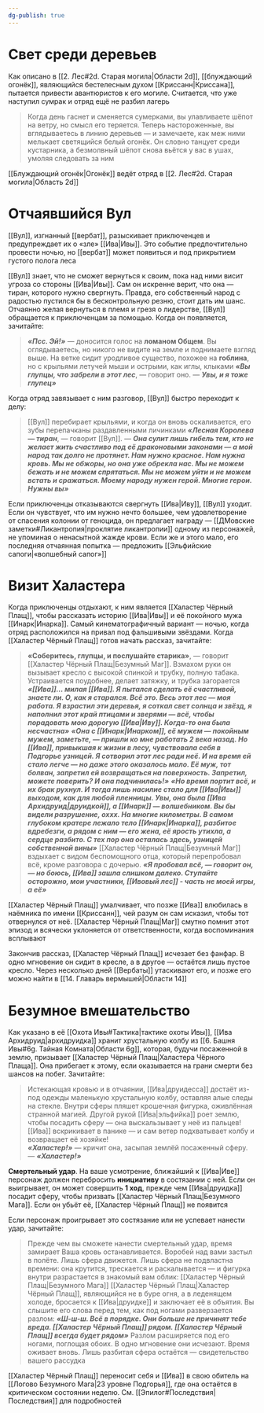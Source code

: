 ```yaml
---
dg-publish: true
---
```

# Свет среди деревьев

Как описано в [[2. Лес#2d. Старая могила|Области 2d]], [[блуждающий огонёк]], являющийся бестелесным духом [[Криссанн|Криссана]], пытается привести авантюристов к его могиле. Считается, что уже наступил сумрак и отряд ещё не разбил лагерь

>Когда день гаснет и сменяется сумерками, вы улавливаете шёпот на ветру, но смысл его теряется. Теперь настороженные, вы вглядываетесь в линию деревьев — и замечаете, как меж ними мелькает светящийся белый огонёк. Он словно танцует среди кустарника, а безмолвный шёпот снова вьётся у вас в ушах, умоляя следовать за ним

[[Блуждающий огонёк|Огонёк]] ведёт отряд в [[2. Лес#2d. Старая могила|Область 2d]]

# Отчаявшийся Вул

[[Вул]], изгнанный [[вербат]], разыскивает приключенцев и предупреждает их о «зле» [[Ива|Ивы]]. Это событие предпочтительно провести ночью, но [[вербат]] может появиться и под прикрытием густого полога леса

[[Вул]] знает, что не сможет вернуться к своим, пока над ними висит угроза со стороны [[Ива|Ивы]]. Сам он искренне верит, что она — тиран, которого нужно свергнуть. Правда, его собственный народ с радостью пустился бы в бесконтрольную резню, стоит дать им шанс. Отчаянно желая вернуться в племя и грезя о лидерстве, [[Вул]] обращается к приключенцам за помощью. Когда он появляется, зачитайте:

>***«Псс. Эй!»*** — доносится голос на **ломаном Общем**. Вы оглядываетесь, но никого не видите на земле и поднимаете взгляд выше. На ветке сидит уродливое существо, похожее на **гоблина**, но с крыльями летучей мыши и острыми, как иглы, клыками
>***«Вы глупцы, что забрели в этот лес***, — говорит оно. — ***Увы, и я тоже глупец»***

Когда отряд завязывает с ним разговор, [[Вул]] быстро переходит к делу:

>[[Вул]] перебирает крыльями, и когда он вновь оскаливается, его зубы перепачканы раздавленными личинками
>***«Лесная Королева — тиран***, — говорит [[Вул]]. — ***Она сулит лишь гибель тем, кто не желает жить счастливо под её драконовыми законами — а мой народ так долго не протянет. Нам нужно красное. Нам нужна кровь. Мы не обжоры, но она уже обрекла нас. Мы не можем бежать и не можем спрятаться. Мы не можем уйти и не можем встать и сражаться. Моему народу нужен герой. Многие герои. Нужны вы»***

Если приключенцы отказываются свергнуть [[Ива|Иву]], [[Вул]] уходит. Если он чувствует, что им нужно нечто большее, чем удовлетворение от спасения колонии от геноцида, он предлагает награду — [[ДМовские заметки#Ликантропия|проклятие ликантропии]] одному из персонажей, не упоминая о ненасытной жажде крови. Если же и этого мало, его последняя отчаянная попытка — предложить [[Эльфийские сапоги|«волшебный сапог»]]

# Визит Халастера

Когда приключенцы отдыхают, к ним является [[Халастер Чёрный Плащ]], чтобы рассказать историю [[Ива|Ивы]] и её покойного мужа [[Инарк|Инарка]]. Самый кинематографичный вариант — ночью, когда отряд расположился на привал под фальшивыми звёздами. Когда [[Халастер Чёрный Плащ]] готов начать рассказ, зачитайте:

>**«Соберитесь, глупцы, и послушайте старика»**, — говорит [[Халастер Чёрный Плащ|Безумный Маг]]. Взмахом руки он вызывает кресло с высокой спинкой и трубку, полную табака. Устраивается поудобнее, делает затяжку, и трубка загорается
>***«[[Ива]]… милая [[Ива]]. Я пытался сделать её счастливой, знаете ли. О, как я старался. Всё это. Весь этот лес — моя работа. Я взрастил эти деревья, я соткал свет солнца и звёзд, я наполнил этот край птицами и зверями — всё, чтобы порадовать мою дорогую [[Ива|Иву]]. Когда-то она была несчастна»*** 
>***«Она с [[Инарк|Инарком]], её мужем — покойным мужем, заметьте, — пришли ко мне работать 2 века назад. Но [[Ива]], привыкшая к жизни в лесу, чувствовала себя в Подгорье узницей. Я сотворил этот лес ради неё. И на время ей стало легче — но даже этого оказалось мало. Её муж, тот болван, запретил ей возвращаться на поверхность. Запретил, можете поверить? И она подчинилась!»***
>***«Но время портит всё, и их брак рухнул. И тогда лишь насилие стало для [[Ива|Ивы]] выходом, как для любой пленницы. Увы, она была [[Ива Архидруид|друидкой]], а [[Инарк]] — волшебником. Вы бы видели разрушение, оххх. На многие километры. В самом глубоком кратере лежало тело [[Инарк|Инарка]], разбитое вдребезги, а рядом с ним — его жена, её ярость утихла, а сердце разбито. С тех пор она осталась здесь, узницей собственной вины»***
>[[Халастер Чёрный Плащ|Безумный Маг]] вздыхает с видом беспомощного отца, который перепробовал всё, кроме разговора с дочерью. ***«Я пробовал всё, — говорит он, — но боюсь, [[Ива]] зашла слишком далеко. Ступайте осторожно, мои участники, [[Ивовый лес]] - часть не моей игры, а её»***

[[Халастер Чёрный Плащ]] умалчивает, что позже [[Ива]] влюбилась в наёмника по имени [[Криссанн]], чей разум он сам исказил, чтобы тот отвернулся от неё. [[Халастер Чёрный Плащ|Маг]] смутно помнит этот эпизод и всячески уклоняется от ответственности, когда воспоминания всплывают

Закончив рассказ, [[Халастер Чёрный Плащ]] исчезает без фанфар. В одно мгновение он сидит в кресле, а в другое — остаётся лишь пустое кресло. Через несколько дней [[Вербаты]] утаскивают его, и позже его можно найти в [[14. Главарь вермышей|Области 14]]

# Безумное вмешательство

Как указано в её [[Охота Ивы#Тактика|тактике охоты Ивы]], [[Ива Архидруид|архидруидка]] хранит хрустальную колбу из [[6. Башня Ивы#6g. Тайная Комната|Области 6g]], которая, будучи посаженной в землю, призывает [[Халастер Чёрный Плащ|Халастера Чёрного Плаща]]. Она прибегает к этому, если оказывается на грани смерти без шансов на побег. Зачитайте:

>Истекающая кровью и в отчаянии, [[Ива|друидесса]] достаёт из-под одежды маленькую хрустальную колбу, оставляя алые следы на стекле. Внутри сферы пляшет крошечная фигурка, оживлённая странной магией. Другой рукой [[Ива|эльфийка]] роет землю, чтобы посадить сферу — она выскальзывает у неё из пальцев! [[Ива]] вскрикивает в панике — и сам ветер подхватывает колбу и возвращает её хозяйке!  
>***«Халастер!»*** — кричит она, засыпая землёй посаженный сферу. — ***«Халастер!»***

**Смертельный удар**. На ваше усмотрение, ближайший к [[Ива|Иве]] персонаж должен перебросить **инициативу** в состязании с ней. Если он выигрывает, он может совершить **1 ход**, прежде чем [[Ива|друидка]] посадит сферу, чтобы призвать [[Халастер Чёрный Плащ|Безумного Мага]]. Если он убьёт её, [[Халастер Чёрный Плащ]] не появится

Если персонаж проигрывает это состязание или не успевает нанести удар, зачитайте:

>Прежде чем вы сможете нанести смертельный удар, время замирает
>Ваша кровь останавливается. Воробей над вами застыл в полёте. Лишь сфера движется. Лишь сфера не подвластна времени: она крутится, трескается и раскалывается — и фигурка внутри разрастается в знакомый вам облик: [[Халастер Чёрный Плащ|Безумного Мага]]
>[[Халастер Чёрный Плащ|Халастер Чёрный Плащ]], являющийся не в буре огня, а в леденящем холоде, бросается к [[Ива|друидке]] и заключает её в объятия. Вы слышите его слова перед тем, как под ногами разверзается разлом:
>***«Ш-ш-ш. Всё в порядке. Они больше не причинят тебе вреда. [[Халастер Чёрный Плащ]] рядом. [[Халастер Чёрный Плащ]] всегда будет рядом»***
>Разлом расширяется под его ногами, поглощая обоих. В одно мгновение они исчезают. Время оживает вновь. Лишь разбитая сфера остаётся — свидетельство вашего рассудка

[[Халастер Чёрный Плащ]] переносит себя и [[Ива]] в свою обитель на [[Логово Безумного Мага|23 уровне Подгорья]], где она остаётся в критическом состоянии неделю. См. [[Эпилог#Последствия|Последствия]] для подробностей